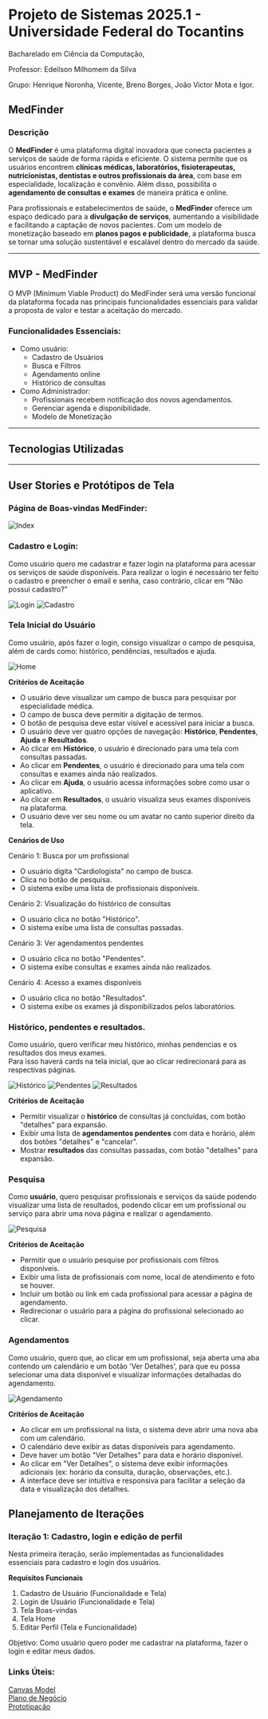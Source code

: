  # Projeto de Sistemas 2025.1 - Universidade Federal do Tocantins
 Bacharelado em Ciência da Computação,  
 
 Professor: Edeilson Milhomem da Silva  

 Grupo: Henrique Noronha, Vicente, Breno Borges, João Victor Mota e Igor.

## MedFinder
### Descrição 

O **MedFinder** é uma plataforma digital inovadora que conecta pacientes a serviços de saúde de forma rápida e eficiente. O sistema permite que os usuários encontrem **clínicas médicas, laboratórios, fisioterapeutas, nutricionistas, dentistas e outros profissionais da área**, com base em especialidade, localização e convênio. Além disso, possibilita o **agendamento de consultas e exames** de maneira prática e online.

Para profissionais e estabelecimentos de saúde, o **MedFinder** oferece um espaço dedicado para a **divulgação de serviços**, aumentando a visibilidade e facilitando a captação de novos pacientes. Com um modelo de monetização baseado em **planos pagos e publicidade**, a plataforma busca se tornar uma solução sustentável e escalável dentro do mercado da saúde.

---

## MVP - MedFinder
O MVP (Minimum Viable Product) do MedFinder será uma versão funcional da plataforma focada nas principais funcionalidades essenciais para validar a proposta de valor e testar a aceitação do mercado.

### Funcionalidades Essenciais:
- Como usuário:
    - Cadastro de Usuários
    - Busca e Filtros 
    - Agendamento online
    - Histórico de consultas
- Como Administrador:
    - Profissionais recebem notificação dos novos agendamentos.
    - Gerenciar agenda e disponibilidade.
    - Modelo de Monetização

---

## Tecnologias Utilizadas

---

## User Stories e Protótipos de Tela 


 ### Página de Boas-vindas MedFinder: 


![Index](./images/index.png)  

 ### Cadastro e Login:  
 Como usuário quero me cadastrar e fazer login na plataforma para acessar os serviços de saúde disponíveis. Para realizar o login é necessário ter feito o cadastro e preencher o email e senha, caso contrário, clicar em "Não possui cadastro?"  


 ![Login](./images/login.png) ![Cadastro](./images/cadastro.png)  


 ### Tela Inicial do Usuário  

 Como usuário, após fazer o login, consigo visualizar o campo de pesquisa, além de cards como: histórico, pendências, resultados e ajuda.  


 ![Home](./images/home.png)
 


**Critérios de Aceitação**  

-  O usuário deve visualizar um campo de busca para pesquisar por especialidade médica.  
-  O campo de busca deve permitir a digitação de termos.  
-  O botão de pesquisa deve estar visível e acessível para iniciar a busca.  
-  O usuário deve ver quatro opções de navegação: **Histórico**, **Pendentes**, **Ajuda** e **Resultados**.  
-  Ao clicar em **Histórico**, o usuário é direcionado para uma tela com consultas passadas.  
-  Ao clicar em **Pendentes**, o usuário é direcionado para uma tela com consultas e exames ainda não realizados.  
-  Ao clicar em **Ajuda**, o usuário acessa informações sobre como usar o aplicativo.  
-  Ao clicar em **Resultados**, o usuário visualiza seus exames disponíveis na plataforma.  
-  O usuário deve ver seu nome ou um avatar no canto superior direito da tela.    

**Cenários de Uso**

 Cenário 1: Busca por um profissional
- O usuário digita "Cardiologista" no campo de busca.
- Clica no botão de pesquisa.
- O sistema exibe uma lista de profissionais disponíveis.

 Cenário 2: Visualização do histórico de consultas
- O usuário clica no botão "Histórico".
- O sistema exibe uma lista de consultas passadas.

 Cenário 3: Ver agendamentos pendentes
- O usuário clica no botão "Pendentes".
- O sistema exibe consultas e exames ainda não realizados.

 Cenário 4: Acesso a exames disponíveis
- O usuário clica no botão "Resultados".
- O sistema exibe os exames já disponibilizados pelos laboratórios.  

### Histórico, pendentes e resultados.  
Como usuário, quero verificar meu histórico, minhas pendencias e os resultados dos meus exames.  
Para isso haverá cards na tela inicial, que ao clicar redirecionará para as respectivas páginas.   

![Histórico](./images/historico.png) ![Pendentes](./images/pendentes.png) ![Resultados](./images/Exames.png)  

**Critérios de Aceitação**    
-  Permitir visualizar o **histórico** de consultas já concluídas, com botão "detalhes" para expansão. 
-  Exibir uma lista de **agendamentos pendentes** com data e horário, além dos botões "detalhes" e "cancelar".    
-  Mostrar **resultados** das consultas passadas, com botão "detalhes" para expansão.   

### Pesquisa  
Como **usuário**, quero pesquisar profissionais e serviços da saúde podendo visualizar uma lista de resultados, podendo clicar em um profissional ou serviço para abrir uma nova página e realizar o agendamento.  

![Pesquisa](./images/pesquisa.png)    

**Critérios de Aceitação**  
-  Permitir que o usuário pesquise por profissionais com filtros disponíveis.  
-  Exibir uma lista de profissionais com nome, local de atendimento e foto se houver.  
-  Incluir um botão ou link em cada profissional para acessar a página de agendamento.  
-  Redirecionar o usuário para a página do profissional selecionado ao clicar.  

### Agendamentos  
Como usuário, quero que, ao clicar em um profissional, seja aberta uma aba contendo um calendário e um botão 'Ver Detalhes', para que eu possa selecionar uma data disponível e visualizar informações detalhadas do agendamento.  

![Agendamento](./images/agendamento.png)   

 **Critérios de Aceitação**
-  Ao clicar em um profissional na lista, o sistema deve abrir uma nova aba com um calendário.
-  O calendário deve exibir as datas disponíveis para agendamento.
-  Deve haver um botão "Ver Detalhes" para data e horário disponível.
-  Ao clicar em "Ver Detalhes", o sistema deve exibir informações adicionais (ex: horário da consulta, duração, observações, etc.).
-  A interface deve ser intuitiva e responsiva para facilitar a seleção da data e visualização dos detalhes.

## Planejamento de Iterações
### Iteração 1: Cadastro, login e edição de perfil  
Nesta primeira iteração, serão implementadas as funcionalidades essenciais para cadastro e login dos usuários.  

**Requisitos Funcionais**   
1. Cadastro de Usuário (Funcionalidade e Tela)
2. Login de Usuário (Funcionalidade e Tela)
3. Tela Boas-vindas 
4. Tela Home
5. Editar Perfil (Tela e Funcionalidade)   

Objetivo: Como usuário quero poder me cadastrar na plataforma, fazer o login e editar meus dados.  

### Links Úteis: 
[Canvas Model](https://www.canva.com/design/DAGieJYwx_A/xZMhdLHK27y2-sjlAGdxYA/edit?utm_content=DAGieJYwx_A&utm_campaign=designshare&utm_medium=link2&utm_source=sharebutton)  
[Plano de Negócio](https://drive.google.com/file/d/1AQET8fuBe_vVqDHvAbeuwbzvECn_IEVi/view?usp=sharing)  
[Prototipação](https://www.figma.com/design/ox6mAwSthgpXY2brCMVVpa/MedFinder?node-id=0-1&t=Epe7rgLvOBSERP3l-1)